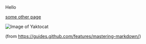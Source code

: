 Hello

[some other page](https://sunset-hill.github.io/www.sheinh.org/another-page.html)

![Image of Yaktocat](https://octodex.github.com/images/yaktocat.png)

(from https://guides.github.com/features/mastering-markdown/)

